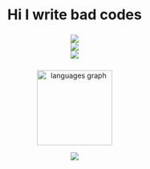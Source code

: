 <h1 align="center">Hi I write bad codes</h1>

###

<div align="center">
    <img src="https://skillicons.dev/icons?i=arch,apple,windows,vscode,blender,gamemakerstudio,git" />
</div>
<div align="center">
   <img src="https://skillicons.dev/icons?i=c,cpp,js,ts,py,rust,swift" />
</div>
<div align="center">
   <img src="https://skillicons.dev/icons?i=mongodb,nodejs,bun,express,react,vue" />
</div>

###

<div align="center">
  <img src="https://github-readme-stats.vercel.app/api/top-langs?username=Nyasami&locale=en&hide_title=true&layout=compact&card_width=320&langs_count=5&theme=github_dark&hide_border=true&order=2" height="150" alt="languages graph"  />
</div>

<div align="center">

![](https://komarev.com/ghpvc/?username=nyasami&color=e49d9d&label=meows%20counter:&style=for-the-badge)

</div>
